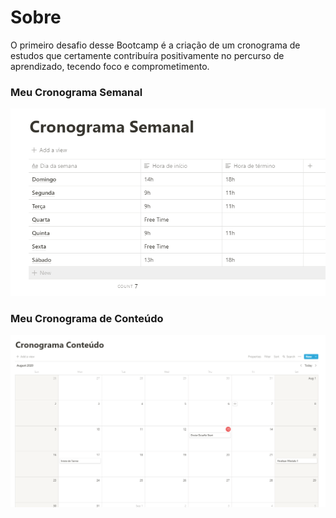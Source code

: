 # Sobre

O primeiro desafio desse Bootcamp é a criação de um cronograma de estudos que certamente contribuíra positivamente no percurso de aprendizado, tecendo foco e comprometimento.

### Meu Cronograma Semanal

![](desafio-01/cronograma-semanal.png)

### Meu Cronograma de Conteúdo

![](desafio-01/cronograma-conteudo.png)
